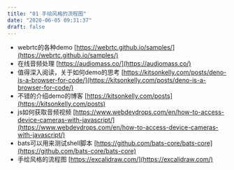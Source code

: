 ```yaml
---
title: "01 手绘风格的流程图"
date: "2020-06-05 09:31:37"
draft: false
---
```

- webrtc的各种demo [https://webrtc.github.io/samples/](https://webrtc.github.io/samples/)
- 在线音频处理 [https://audiomass.co/](https://audiomass.co/)
- 值得深入阅读，关于如何demo的思考 [https://kitsonkelly.com/posts/deno-is-a-browser-for-code/](https://kitsonkelly.com/posts/deno-is-a-browser-for-code/)
- 不错的介绍demo的博客 [https://kitsonkelly.com/posts](https://kitsonkelly.com/posts)
- js如何获取音频视频 [https://www.webdevdrops.com/en/how-to-access-device-cameras-with-javascript/](https://www.webdevdrops.com/en/how-to-access-device-cameras-with-javascript/)
- bats可以用来测试shell脚本 [https://github.com/bats-core/bats-core](https://github.com/bats-core/bats-core)
- 手绘风格的流程图 [https://excalidraw.com/](https://excalidraw.com/)